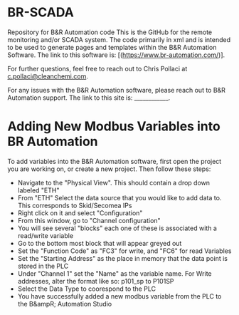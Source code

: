 # BR-SCADA
Repository for B&amp;R Automation code
This is the GitHub for the remote monitoring and/or SCADA system. The code primarily in xml and is intended to be used to generate pages and templates within the B&amp;R Automation Software.
The link to this software is: [(https://www.br-automation.com/)]. 

For further questions, feel free to reach out to Chris Pollaci at c.pollaci@cleanchemi.com. 

For any issues with the B&amp;R Automation software, please reach out to B&amp;R Automation support.
The link to this site is: ____________. 

# Adding New Modbus Variables into BR Automation
To add variables into the B&amp;R Automation software, first open the project you are working on, or create a new project. 
Then follow these steps:
  - Navigate to the "Physical View". This should contain a drop down labeled "ETH"
  - From "ETH" Select the data source that you would like to add data to. This corresponds to Skid/Secomea IPs
  - Right click on it and select "Configuration"
  - From this window, go to "Channel configuration"
  - You will see several "blocks" each one of these is associated with a read/write variable
  - Go to the bottom most block that will appear greyed out
  - Set the "Function Code" as "FC3" for write, and "FC6" for read Variables
  - Set the "Starting Address" as the place in memory that the data point is stored in the PLC
  - Under "Channel 1" set the "Name" as the variable name. For Write addresses, alter the format like so: p101_sp to P101SP
  - Select the Data Type to coorespond to the PLC
  - You have successfully added a new modbus variable from the PLC to the B&ampR; Automation Studio
